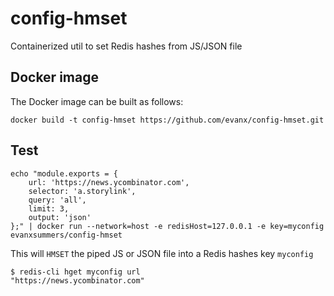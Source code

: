 
# config-hmset

Containerized util to set Redis hashes from JS/JSON file


## Docker image

The Docker image can be built as follows:
```
docker build -t config-hmset https://github.com/evanx/config-hmset.git
```

## Test

```
echo "module.exports = {
    url: 'https://news.ycombinator.com',
    selector: 'a.storylink',
    query: 'all',
    limit: 3,
    output: 'json'
};" | docker run --network=host -e redisHost=127.0.0.1 -e key=myconfig evanxsummers/config-hmset
```

This will `HMSET` the piped JS or JSON file into a Redis hashes key `myconfig`

```shell
$ redis-cli hget myconfig url
"https://news.ycombinator.com"
```
